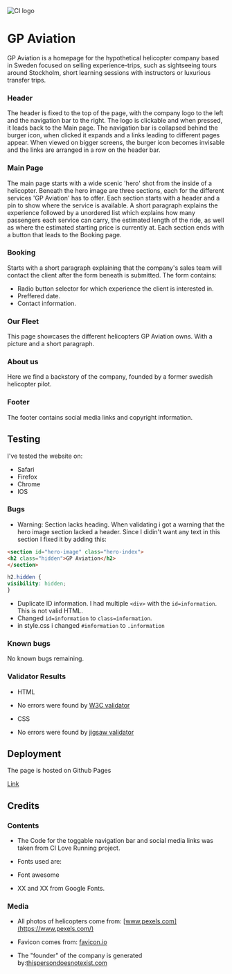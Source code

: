 ![CI logo](https://codeinstitute.s3.amazonaws.com/fullstack/ci_logo_small.png)

# GP Aviation
GP Aviation is a homepage for the hypothetical helicopter company based in Sweden focused on selling experience-trips, such as sightseeing tours around Stockholm, short learning sessions with instructors or luxurious transfer trips.

### Header
The header is fixed to the top of the page, with the company logo to the left and the navigation bar to the right.
The logo is clickable and when pressed, it leads back to the Main page.
The navigation bar is collapsed behind the burger icon, when clicked it expands and a links leading to different pages appear.
When viewed on bigger screens, the burger icon becomes invisable and the links are arranged in a row on the header bar.
### Main Page
The main page starts with a wide scenic 'hero' shot from the inside of a helicopter.
Beneath the hero image are three sections, each for the different services 'GP Aviation' has to offer.
Each section starts with a header and a pin to show where the service is available. A short paragraph explains the experience followed by a unordered list which explains how many passengers each service can carry, the estimated length of the ride, as well as where the estimated starting price is currently at. 
Each section ends with a button that leads to the Booking page.

### Booking
Starts with a short paragraph explaining that the company's sales team will contact the client after the form beneath is submitted.
The form contains:
* Radio button selector for which experience the client is interested in.
* Preffered date.
* Contact information.

### Our Fleet
This page showcases the different helicopters GP Aviation owns. With a picture and a short paragraph.
### About us
Here we find a backstory of the company, founded by a former swedish helicopter pilot.

### Footer
The footer contains social media links and copyright information.

## Testing
I've tested the website on:
* Safari
* Firefox
* Chrome
* IOS
### Bugs
* Warning: Section lacks heading.
When validating i got a warning that the hero image section lacked a header.
Since I didin't want any text in this section I fixed it by adding this:
```html
<section id="hero-image" class="hero-index">
<h2 class="hidden">GP Aviation</h2>
</section>
```

```css
h2.hidden {
visibility: hidden;
}
```

* Duplicate ID information.
I had multiple `<div>` with the `id=information`. This is not valid HTML.
* Changed `id=information` to `class=information`.
* in style.css i changed `#information` to `.information`

### Known bugs
No known bugs remaining.

### Validator Results

* HTML

* No errors were found by [W3C validator](https://validator.w3.org)

* CSS

* No errors were found by [jigsaw validator](https://jigsaw.w3.org/css-validator/)

  

## Deployment

The page is hosted on Github Pages

[Link](https://dvudd.github.io/CI_PP1/)

  

## Credits

### Contents

* The Code for the toggable navigation bar and social media links was taken from CI Love Running project.

* Fonts used are:

* Font awesome

* XX and XX from Google Fonts.

  

### Media

* All photos of helicopters come from: [www.pexels.com](https://www.pexels.com/)

* Favicon comes from: [favicon.io](https://favicon.io)

* The "founder" of the company is generated by:[thispersondoesnotexist.com](https://thispersondoesnotexist.com)